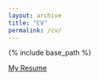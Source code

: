 ```yaml
---
layout: archive
title: "CV"
permalink: /cv/
---
```


{% include base_path %}

[My Resume](/files/Resume.pdf)
